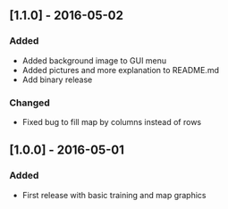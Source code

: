 
## [1.1.0] - 2016-05-02
### Added
- Added background image to GUI menu
- Added pictures and more explanation to README.md
- Add binary release

### Changed
- Fixed bug to fill map by columns instead of rows

## [1.0.0] - 2016-05-01
### Added
- First release with basic training and map graphics
